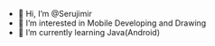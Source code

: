 - 👋 Hi, I’m @Serujimir
- 👀 I’m interested in Mobile Developing and Drawing
- 🌱 I’m currently learning Java(Android)

<!---
- 💞️ I’m looking to collaborate on ...
- 📫 How to reach me ...
Serujimir/Serujimir is a ✨ special ✨ repository because its `README.md` (this file) appears on your GitHub profile.
You can click the Preview link to take a look at your changes.
--->
